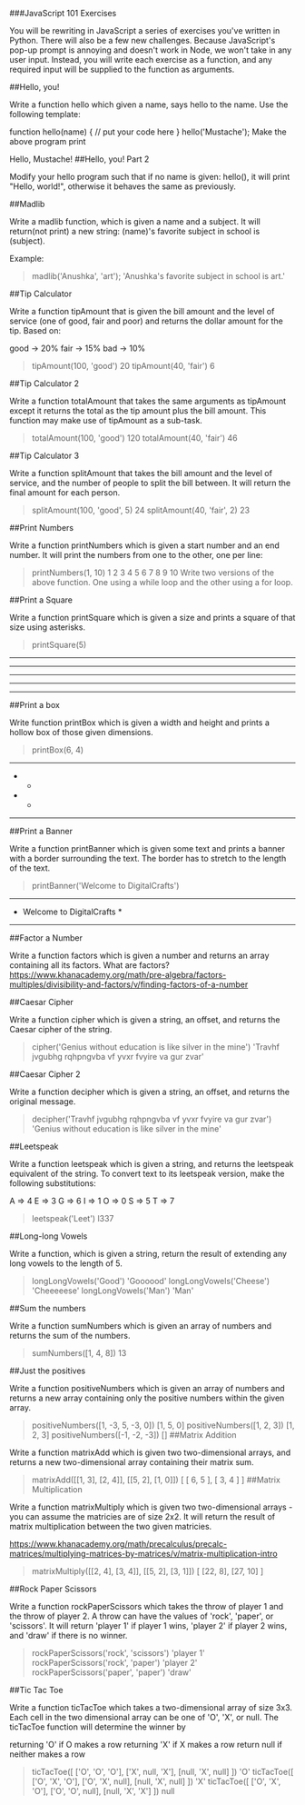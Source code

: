 ###JavaScript 101 Exercises

You will be rewriting in JavaScript a series of exercises you've written in Python. There will also be a few new challenges. Because JavaScript's pop-up prompt is annoying and doesn't work in Node, we won't take in any user input. Instead, you will write each exercise as a function, and any required input will be supplied to the function as arguments.

##Hello, you!

Write a function hello which given a name, says hello to the name. Use the following template:

function hello(name) {
  // put your code here
}
hello('Mustache');
Make the above program print

Hello, Mustache!
##Hello, you! Part 2

Modify your hello program such that if no name is given: hello(), it will print "Hello, world!", otherwise it behaves the same as previously.

##Madlib

Write a madlib function, which is given a name and a subject. It will return(not print) a new string: (name)'s favorite subject in school is (subject).

Example:

> madlib('Anushka', 'art');
'Anushka's favorite subject in school is art.'

##Tip Calculator

Write a function tipAmount that is given the bill amount and the level of service (one of good, fair and poor) and returns the dollar amount for the tip. Based on:

good -> 20%
fair -> 15%
bad -> 10%
> tipAmount(100, 'good')
20
> tipAmount(40, 'fair')
6

##Tip Calculator 2

Write a function totalAmount that takes the same arguments as tipAmount except it returns the total as the tip amount plus the bill amount. This function may make use of tipAmount as a sub-task.

> totalAmount(100, 'good')
120
> totalAmount(40, 'fair')
46

##Tip Calculator 3

Write a function splitAmount that takes the bill amount and the level of service, and the number of people to split the bill between. It will return the final amount for each person.

> splitAmount(100, 'good', 5)
24
> splitAmount(40, 'fair', 2)
23

##Print Numbers

Write a function printNumbers which is given a start number and an end number. It will print the numbers from one to the other, one per line:

> printNumbers(1, 10)
1
2
3
4
5
6
7
8
9
10
Write two versions of the above function. One using a while loop and the other using a for loop.

##Print a Square

Write a function printSquare which is given a size and prints a square of that size using asterisks.

> printSquare(5)
*****
*****
*****
*****
*****

##Print a box

Write function printBox which is given a width and height and prints a hollow box of those given dimensions.

> printBox(6, 4)
******
*    *
*    *
******

##Print a Banner

Write a function printBanner which is given some text and prints a banner with a border surrounding the text. The border has to stretch to the length of the text.

> printBanner('Welcome to DigitalCrafts')
****************************
* Welcome to DigitalCrafts *
****************************

##Factor a Number

Write a function factors which is given a number and returns an array containing all its factors. What are factors? https://www.khanacademy.org/math/pre-algebra/factors-multiples/divisibility-and-factors/v/finding-factors-of-a-number

##Caesar Cipher

Write a function cipher which is given a string, an offset, and returns the Caesar cipher of the string.

> cipher('Genius without education is like silver in the mine')
'Travhf jvgubhg rqhpngvba vf yvxr fvyire va gur zvar'

##Caesar Cipher 2

Write a function decipher which is given a string, an offset, and returns the original message.

> decipher('Travhf jvgubhg rqhpngvba vf yvxr fvyire va gur zvar')
'Genius without education is like silver in the mine'

##Leetspeak

Write a function leetspeak which is given a string, and returns the leetspeak equivalent of the string. To convert text to its leetspeak version, make the following substitutions:

A => 4
E => 3
G => 6
I => 1
O => 0
S => 5
T => 7
> leetspeak('Leet')
l337

##Long-long Vowels

Write a function, which is given a string, return the result of extending any long vowels to the length of 5.

> longLongVowels('Good')
'Goooood'
> longLongVowels('Cheese')
'Cheeeeese'
> longLongVowels('Man')
'Man'

##Sum the numbers

Write a function sumNumbers which is given an array of numbers and returns the sum of the numbers.

> sumNumbers([1, 4, 8])
13

##Just the positives

Write a function positiveNumbers which is given an array of numbers and returns a new array containing only the positive numbers within the given array.

> positiveNumbers([1, -3, 5, -3, 0])
[1, 5, 0]
> positiveNumbers([1, 2, 3])
[1, 2, 3]
> positiveNumbers([-1, -2, -3])
[]
##Matrix Addition

Write a function matrixAdd which is given two two-dimensional arrays, and returns a new two-dimensional array containing their matrix sum.

> matrixAdd([[1, 3], [2, 4]], [[5, 2], [1, 0]])
[ [ 6, 5 ], [ 3, 4 ] ]
##Matrix Multiplication

Write a function matrixMultiply which is given two two-dimensional arrays - you can assume the matricies are of size 2x2. It will return the result of matrix multiplication between the two given matricies.

https://www.khanacademy.org/math/precalculus/precalc-matrices/multiplying-matrices-by-matrices/v/matrix-multiplication-intro

> matrixMultiply([[2, 4], [3, 4]], [[5, 2], [3, 1]])
[ [22,  8], [27, 10] ]

##Rock Paper Scissors

Write a function rockPaperScissors which takes the throw of player 1 and the throw of player 2. A throw can have the values of 'rock', 'paper', or 'scissors'. It will return 'player 1' if player 1 wins, 'player 2' if player 2 wins, and 'draw' if there is no winner.

> rockPaperScissors('rock', 'scissors')
'player 1'
> rockPaperScissors('rock', 'paper')
'player 2'
> rockPaperScissors('paper', 'paper')
'draw'

##Tic Tac Toe

Write a function ticTacToe which takes a two-dimensional array of size 3x3. Each cell in the two dimensional array can be one of 'O', 'X', or null. The ticTacToe function will determine the winner by

returning 'O' if O makes a row
returning 'X' if X makes a row
return null if neither makes a row
> ticTacToe([
  ['O', 'O', 'O'],
  ['X', null, 'X'],
  [null, 'X', null]
  ])
'O'
> ticTacToe([
  ['O', 'X', 'O'],
  ['O', 'X', null],
  [null, 'X', null]
  ])
'X'
> ticTacToe([
  ['O', 'X', 'O'],
  ['O', 'O', null],
  [null, 'X', 'X']
  ])
null
